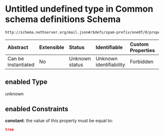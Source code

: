 # Untitled undefined type in Common schema definitions Schema

```txt
http://schema.nethserver.org/mail.json#/$defs/spam-prefix/oneOf/0/properties/enabled
```



| Abstract            | Extensible | Status         | Identifiable            | Custom Properties | Additional Properties | Access Restrictions | Defined In                                      |
| :------------------ | :--------- | :------------- | :---------------------- | :---------------- | :-------------------- | :------------------ | :---------------------------------------------- |
| Can be instantiated | No         | Unknown status | Unknown identifiability | Forbidden         | Allowed               | none                | [mail.json\*](mail.json "open original schema") |

## enabled Type

unknown

## enabled Constraints

**constant**: the value of this property must be equal to:

```json
true
```
